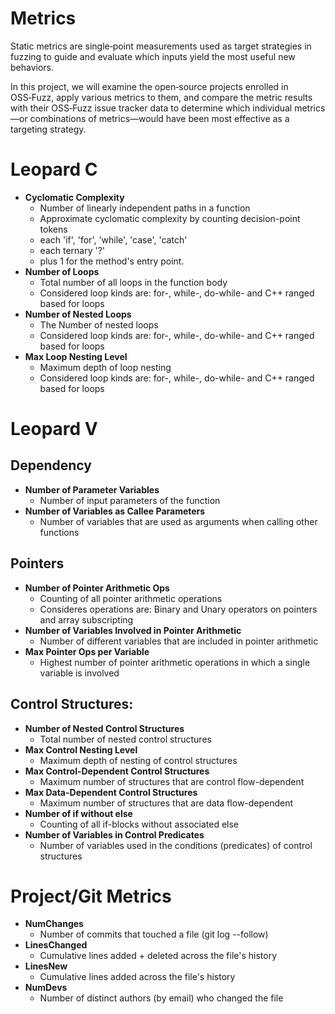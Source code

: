 # Metrics
Static metrics are single‑point measurements used as target strategies in fuzzing to guide and evaluate which inputs yield the most useful new behaviors.

In this project, we will examine the open‑source projects enrolled in OSS‑Fuzz, apply various metrics to them, and compare the metric results with their OSS‑Fuzz issue tracker data to determine which individual metrics—or combinations of metrics—would have been most effective as a targeting strategy.

# Leopard C 

- **Cyclomatic Complexity**
  - Number of linearly independent paths in a function
  - Approximate cyclomatic complexity by counting decision-point tokens
  - each 'if', 'for', 'while', 'case', 'catch'
  - each ternary '?'
  - plus 1 for the method's entry point.
- **Number of Loops**
  - Total number of all loops in the function body
  - Considered loop kinds are: for-, while-, do-while- and C++ ranged based for loops
- **Number of Nested Loops**
  - The Number of nested loops
  - Considered loop kinds are: for-, while-, do-while- and C++ ranged based for loops
- **Max Loop Nesting Level**
  - Maximum depth of loop nesting
  - Considered loop kinds are: for-, while-, do-while- and C++ ranged based for loops

# Leopard V

## Dependency
- **Number of Parameter Variables**
  - Number of input parameters of the function
- **Number of Variables as Callee Parameters**
  - Number of variables that are used as arguments when calling other functions

## Pointers
- **Number of Pointer Arithmetic Ops**
  - Counting of all pointer arithmetic operations
  - Consideres operations are: Binary and Unary operators on pointers and array subscripting
- **Number of Variables Involved in Pointer Arithmetic**
  - Number of different variables that are included in pointer arithmetic
- **Max Pointer Ops per Variable**
  - Highest number of pointer arithmetic operations in which a single variable is involved

## Control Structures:
- **Number of Nested Control Structures**
  - Total number of nested control structures
- **Max Control Nesting Level**
  - Maximum depth of nesting of control structures
- **Max Control-Dependent Control Structures**
  - Maximum number of structures that are control flow-dependent
- **Max Data-Dependent Control Structures**
  - Maximum number of structures that are data flow-dependent
- **Number of if without else**
  - Counting of all if-blocks without associated else
- **Number of Variables in Control Predicates**
  - Number of variables used in the conditions (predicates) of control structures

# Project/Git Metrics

- **NumChanges**
  - Number of commits that touched a file (git log --follow)
- **LinesChanged**
  - Cumulative lines added + deleted across the file's history
- **LinesNew**
  - Cumulative lines added across the file's history
- **NumDevs**
  - Number of distinct authors (by email) who changed the file
